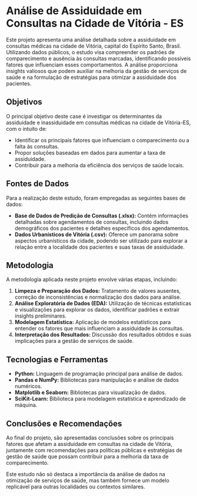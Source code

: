 # Análise de Assiduidade em Consultas na Cidade de Vitória - ES

Este projeto apresenta uma análise detalhada sobre a assiduidade em consultas médicas na cidade de Vitória, capital do Espírito Santo, Brasil. Utilizando dados públicos, o estudo visa compreender os padrões de comparecimento e ausência às consultas marcadas, identificando possíveis fatores que influenciam esses comportamentos. A análise proporciona insights valiosos que podem auxiliar na melhoria da gestão de serviços de saúde e na formulação de estratégias para otimizar a assiduidade dos pacientes.

## Objetivos
O principal objetivo deste case é investigar os determinantes da assiduidade e inassiduidade em consultas médicas na cidade de Vitória-ES, com o intuito de:

- Identificar os principais fatores que influenciam o comparecimento ou a falta às consultas.
- Propor soluções baseadas em dados para aumentar a taxa de assiduidade.
- Contribuir para a melhoria da eficiência dos serviços de saúde locais.

## Fontes de Dados
Para a realização deste estudo, foram empregadas as seguintes bases de dados:

- **Base de Dados de Predição de Consultas (.xlsx):** Contém informações detalhadas sobre agendamentos de consultas, incluindo dados demográficos dos pacientes e detalhes específicos dos agendamentos.
- **Dados Urbanísticos de Vitória (.csv):** Oferece um panorama sobre aspectos urbanísticos da cidade, podendo ser utilizado para explorar a relação entre a localidade dos pacientes e suas taxas de assiduidade.

## Metodologia
A metodologia aplicada neste projeto envolve várias etapas, incluindo:

1. **Limpeza e Preparação dos Dados:** Tratamento de valores ausentes, correção de inconsistências e normalização dos dados para análise.
2. **Análise Exploratória de Dados (EDA):** Utilização de técnicas estatísticas e visualizações para explorar os dados, identificar padrões e extrair insights preliminares.
3. **Modelagem Estatística:** Aplicação de modelos estatísticos para entender os fatores que mais influenciam a assiduidade às consultas.
4. **Interpretação dos Resultados:** Discussão dos resultados obtidos e suas implicações para a gestão de serviços de saúde.

## Tecnologias e Ferramentas

- **Python:** Linguagem de programação principal para análise de dados.
- **Pandas e NumPy:** Bibliotecas para manipulação e análise de dados numéricos.
- **Matplotlib e Seaborn:** Bibliotecas para visualização de dados.
- **SciKit-Learn:** Biblioteca para modelagem estatística e aprendizado de máquina.

## Conclusões e Recomendações
Ao final do projeto, são apresentadas conclusões sobre os principais fatores que afetam a assiduidade em consultas na cidade de Vitória, juntamente com recomendações para políticas públicas e estratégias de gestão de saúde que possam contribuir para a melhoria da taxa de comparecimento.

Este estudo não só destaca a importância da análise de dados na otimização de serviços de saúde, mas também fornece um modelo replicável para outras localidades ou contextos similares.
